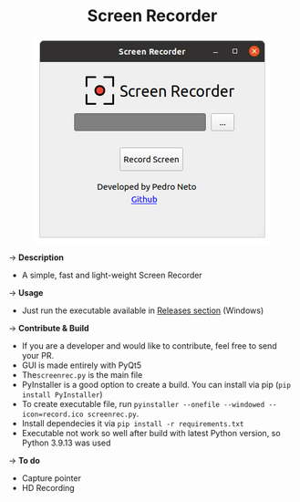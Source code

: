 <h1 align="center">Screen Recorder </h1>

<p align="center">
  <img src="https://github.com/pedropamn/ScreenRecorder/blob/main/screenrec.png?raw=true" />
</p>

&rarr; __Description__ 
* A simple, fast and light-weight Screen Recorder 

&rarr; __Usage__ 
* Just run the executable available in [Releases section](https://github.com/pedropamn/ScreenRecorder/releases) (Windows)

&rarr; __Contribute & Build__
* If you are a developer and would like to contribute, feel free to send your PR. 
* GUI is made entirely with PyQt5
* The```screenrec.py``` is the main file
* PyInstaller is a good option to create a build. You can install via pip 
(```pip install PyInstaller```)
* To create executable file, run ```pyinstaller --onefile --windowed --icon=record.ico screenrec.py```. 
* Install dependecies it via ```pip install -r requirements.txt```
* Executable not work so well after build with latest Python version, so Python 3.9.13 was used


&rarr; __To do__ 
* Capture pointer
* HD Recording
